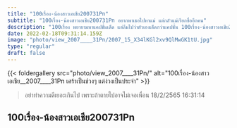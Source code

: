 ```yaml
---
title: "100เรื่อง-น้องสาวเอเชีย200731Pn"
subtitle: "100เรื่อง-น้องสาวเอเชีย200731Pn อยากพาเธอไปหาแม่ แต่กลัวแม่เรียกชื่ออีกคน"
description: "100เรื่อง พยายามหาแคปชั่นเด็ด แต่ลืมไปว่าตัวเองเด็ดกว่าแคปชั่น 100เรื่อง-น้องสาวเอเชีย200731Pn 18/2/2565 16:31:14"
date: 2022-02-18T09:31:14.159Z
image: "photo/view_2007____31Pn/2007_15_X34lKGl2xv9QlMwGK1tU.jpg"
type: "regular"
draft: false
---
```


{{< foldergallery src="photo/view_2007____31Pn/" alt="100เรื่อง-น้องสาวเอเชีย__2007____31Pn เศร้าเป็นช่วงๆ แต่ง่วงเป็นประจำ" >}}


> อย่าทำความดีเยอะเกินไป เพราะถ้าตายไปอาจไม่เจอเพื่อน 18/2/2565 16:31:14

## 100เรื่อง-น้องสาวเอเชีย200731Pn
